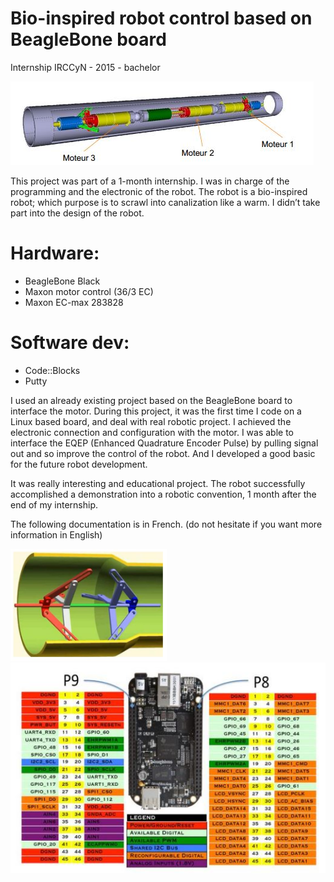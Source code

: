 ﻿# Bio-inspired robot control based on BeagleBone board

Internship IRCCyN - 2015 - bachelor

<img src="/image/schema1.jpg">

This project was part of a 1-month internship. I was in charge of the programming and the electronic of the robot.
The robot is a bio-inspired robot; which purpose is to scrawl into canalization like a warm. I didn’t take part into the design of the robot.

# Hardware:
*  BeagleBone Black
*  Maxon motor control (36/3 EC)
*  Maxon EC-max 283828

# Software dev:
* Code::Blocks
* Putty

I used an already existing project based on the BeagleBone board to interface the motor. During this project, it was the first time I code on a Linux based board, and deal with real robotic project. 
I achieved the electronic connection and configuration with the motor. 
I was able to interface the EQEP (Enhanced Quadrature Encoder Pulse) by pulling signal out and so improve the control of the robot.
And I developed a good basic for the future robot development. 

It was really interesting and educational project.
The robot successfully accomplished a demonstration into a robotic convention, 1 month after the end of my internship.

The following documentation is in French. (do not hesitate if you want more information in English)

<img src="/image/schema2.jpg"  width="250" >

<img src="/image/BBB.jpg">

